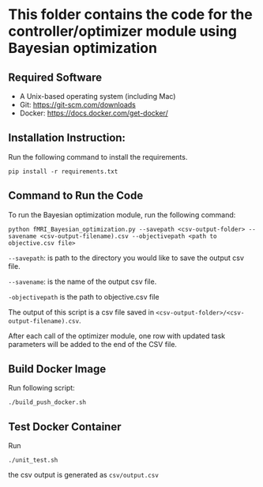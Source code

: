 # This folder contains the code for the controller/optimizer module using Bayesian optimization

## Required Software
* A Unix-based operating system (including Mac)
* Git: https://git-scm.com/downloads
* Docker: https://docs.docker.com/get-docker/

## Installation Instruction:
Run the following command to install the requirements.

```pip install -r requirements.txt```

## Command to Run the Code

To run the Bayesian optimization module, run the following command:

```python fMRI_Bayesian_optimization.py --savepath <csv-output-folder> --savename <csv-output-filename).csv --objectivepath <path to objective.csv file>```  

```--savepath```: is path to the directory you would like to save the output csv file.

```--savename```: is the name of the output csv file.

```-objectivepath``` is the path to objective.csv file

The output of this script is a csv file saved in  ```<csv-output-folder>/<csv-output-filename).csv```.

After each call of the optimizer module, one row with updated task parameters will be added to the end of the CSV file.

## Build Docker Image
Run following script: 

```./build_push_docker.sh```

## Test Docker Container
Run 

```./unit_test.sh```

the csv output is generated as  ```csv/output.csv```
